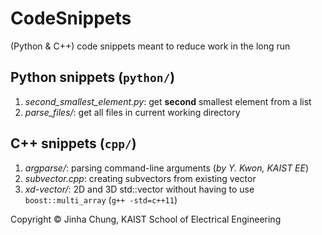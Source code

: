 # CodeSnippets
(Python & C++) code snippets meant to reduce work in the long run  

## Python snippets (`python/`)
1. *second_smallest_element.py*: get **second** smallest element from a list  
2. *parse_files/*: get all files in current working directory  

## C++ snippets (`cpp/`)
1. *argparse/*: parsing command-line arguments (*by Y. Kwon, KAIST EE*)  
2. *subvector.cpp*: creating subvectors from existing vector  
3. *xd-vector/*: 2D and 3D std::vector without having to use `boost::multi_array` (`g++ -std=c++11`)  

Copyright © Jinha Chung, KAIST School of Electrical Engineering
